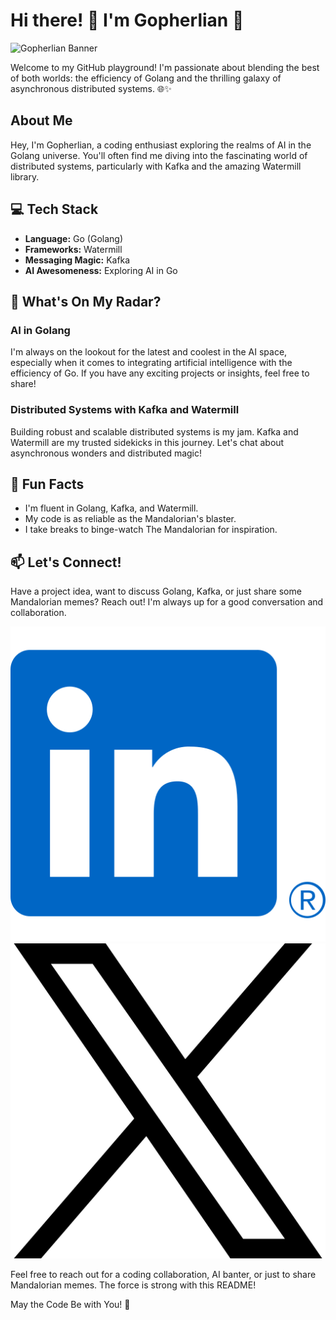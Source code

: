 # Hi there! 👋 I'm Gopherlian 🚀

![Gopherlian Banner](images/Gopherlian.png)

Welcome to my GitHub playground! I'm passionate about blending the best of both worlds: the efficiency of Golang and the thrilling galaxy of asynchronous distributed systems. 🌐✨

## About Me

Hey, I'm Gopherlian, a coding enthusiast exploring the realms of AI in the Golang universe. You'll often find me diving into the fascinating world of distributed systems, particularly with Kafka and the amazing Watermill library.

## 💻 Tech Stack

- **Language:** Go (Golang)
- **Frameworks:** Watermill
- **Messaging Magic:** Kafka
- **AI Awesomeness:** Exploring AI in Go

## 🚀 What's On My Radar?

### AI in Golang
I'm always on the lookout for the latest and coolest in the AI space, especially when it comes to integrating artificial intelligence with the efficiency of Go. If you have any exciting projects or insights, feel free to share!

### Distributed Systems with Kafka and Watermill
Building robust and scalable distributed systems is my jam. Kafka and Watermill are my trusted sidekicks in this journey. Let's chat about asynchronous wonders and distributed magic!

## 🌌 Fun Facts

- I'm fluent in Golang, Kafka, and Watermill.
- My code is as reliable as the Mandalorian's blaster.
- I take breaks to binge-watch The Mandalorian for inspiration. 

## 📫 Let's Connect!

Have a project idea, want to discuss Golang, Kafka, or just share some Mandalorian memes? Reach out! I'm always up for a good conversation and collaboration.

[![LinkedIn](images/linkedin.png)](https://www.linkedin.com/in/gopherlian)
[![Twitter](images/twitter.png)](https://twitter.com/a_l_b_e_r_t_o__)

Feel free to reach out for a coding collaboration, AI banter, or just to share Mandalorian memes. The force is strong with this README!

May the Code Be with You! 🖖
